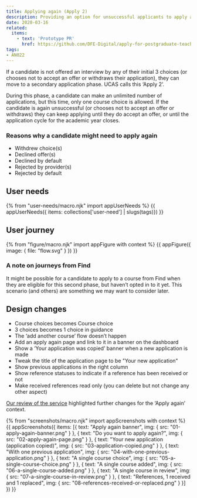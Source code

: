 ```yaml
---
title: Applying again (Apply 2)
description: Providing an option for unsuccessful applicants to apply again.
date: 2020-03-16
related:
  items:
    - text: 'Prototype PR'
      href: https://github.com/DFE-Digital/apply-for-postgraduate-teacher-training-prototype/pull/363
tags:
- AN022
---
```


If a candidate is not offered an interview by any of their initial 3 choices (or chooses not to accept an offer or withdraws their application), they can move to a secondary application phase. UCAS calls this ‘Apply 2’.

During this phase, a candidate can make an unlimited number of applications, but this time, only one course choice is allowed. If the candidate is again unsuccessful (or chooses not to accept an offer or withdraws) they can keep applying until they do accept an offer, or until the application cycle for the academic year closes.

### Reasons why a candidate might need to apply again

* Withdrew choice(s)
* Declined offer(s)
* Declined by default
* Rejected by provider(s)
* Rejected by default

## User needs

{% from "user-needs/macro.njk" import appUserNeeds %}
{{ appUserNeeds({ items: collections['user-need'] | slugs(tags)}) }}

## User journey

{% from "figure/macro.njk" import appFigure with context %}
{{ appFigure({
  image: {
    file: "flow.svg"
  }
}) }}

### A note on journeys from Find

It might be possible for a candidate to apply to a course from Find when they are eligible for this second phase, but haven’t opted in to it yet. This scenario (and others) are something we may want to consider later.

## Design changes

- Course choices becomes Course choice
- 3 choices becomes 1 choice in guidance
- The ‘add another course’ flow doesn’t happen
- Add an apply again page and link to it in a banner on the dashboard
- Show a ‘Your application was copied’ banner when a new application is made
- Tweak the title of the application page to be "Your new application"
- Show previous applications in the right column
- Show reference statuses to indicate if a reference has been received or not
- Make received references read only (you can delete but not change any other aspect)

[Our review of the service](/apply-for-teacher-training/changes-for-apply-2) highlighted further changes for the ‘Apply again’ context.

{% from "screenshots/macro.njk" import appScreenshots with context %}
{{ appScreenshots({
  items: [{
      text: "Apply again banner",
      img: { src: "01-apply-again-banner.png" }
    }, {
      text: "Do you want to apply again?",
      img: { src: "02-apply-again-page.png" }
    }, {
      text: "Your new application (application copied)",
      img: { src: "03-application-copied.png" }
    }, {
      text: "With one previous application",
      img: { src: "04-with-one-previous-application.png" }
    }, {
      text: "A single course choice",
      img: { src: "05-a-single-course-choice.png" }
    }, {
      text: "A single course added",
      img: { src: "06-a-single-course-added.png" }
    }, {
      text: "A single course in review",
      img: { src: "07-a-single-course-in-review.png" }
    }, {
      text: "References, 1 received and 1 replaced",
      img: { src: "08-references-received-or-replaced.png" }
    }]
}) }}
